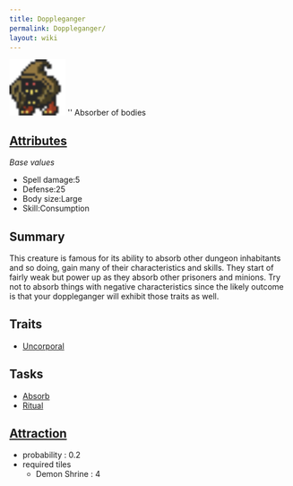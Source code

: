 ```yaml
---
title: Doppleganger
permalink: Doppleganger/
layout: wiki
---
```


<img src="doppleganger.png" title="fig:doppleganger.png" alt="doppleganger.png" width="100" />
'' Absorber of bodies

[Attributes](/keeperrl_wiki/Attributes "wikilink")
-------------------------------------

*Base values*

-   Spell damage:5
-   Defense:25
-   Body size:Large
-   Skill:Consumption

Summary
-------

This creature is famous for its ability to absorb other dungeon
inhabitants and so doing, gain many of their characteristics and skills.
They start of fairly weak but power up as they absorb other prisoners
and minions. Try not to absorb things with negative characteristics
since the likely outcome is that your doppleganger will exhibit those
traits as well.

Traits
------

-   [Uncorporal](/keeperrl_wiki/Uncorporal "wikilink")

Tasks
-----

-   [Absorb](/keeperrl_wiki/Absorbtion "wikilink")
-   [Ritual](/keeperrl_wiki/Ritual_Room "wikilink")

[Attraction](/keeperrl_wiki/Immigration "wikilink")
-------------------------------------

-   probability : 0.2
-   required tiles
    -   Demon Shrine : 4

